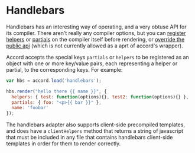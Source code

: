 Handlebars
==========

Handlebars has an interesting way of operating, and a very obtuse API for its compiler. There aren't really any compiler options, but you can [register helpers](https://github.com/wycats/handlebars.js/#block-helpers) or [partials](https://github.com/wycats/handlebars.js/#partials) on the compiler itself before rendering, or [override the public api](https://github.com/wycats/handlebars.js/blob/7f6ef1dd38794f12aee33c76c04f604a7651810b/lib/handlebars/compiler/javascript-compiler.js#L10) (which is not currently allowed as a aprt of accord's wrapper).

Accord accepts the special keys `partials` or `helpers` to be registered as an object with one or more key/value pairs, each representing a helper or partial, to the corresponding keys. For example:

```js
var hbs = accord.load('handlebars');

hbs.render("hello there {{ name }}", {
  helpers: { test: function(options){}, test2: function(options){} },
  partials: { foo: "<p>{{ bar }}" },
  name: 'foobar'
});
```

The handlebars adapter also supports client-side precompiled templates, and does have a `clientHelpers` method that returns a string of javascript that must be included in any file that contains handlebars client-side templates in order for them to render correctly.
